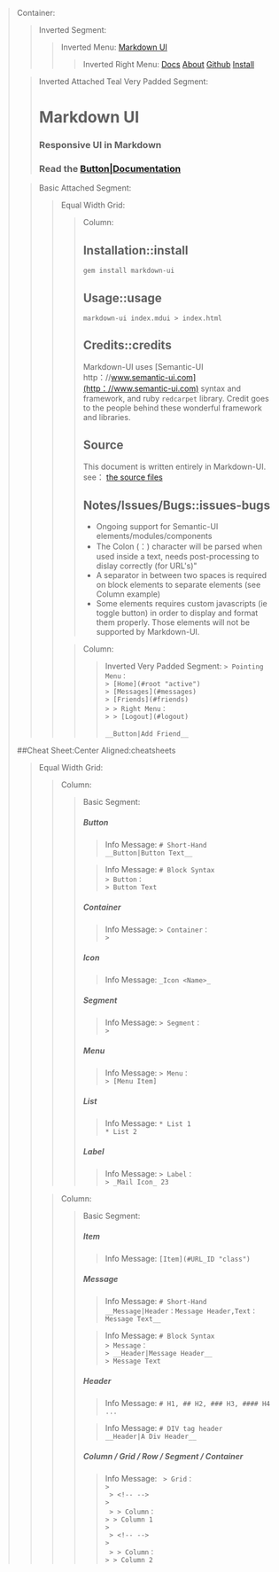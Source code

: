 > Container:
> > Inverted Segment:
> > > Inverted Menu:
> > > [Markdown UI](http：//jjuliano.github.io/markdown-ui "active basic")
> > > > Inverted Right Menu:
> > > > [Docs](docs/toc.html)
> > > > [About](about.html)
> > > > [Github](https：//github.com/jjuliano/markdown-ui)
> > > > [Install](#install)
>
> <!-- -->
>
> > Inverted Attached Teal Very Padded Segment:
> > # Markdown UI
> > ### Responsive UI in Markdown
> > ### Read the [__Button|Documentation__](docs/toc.html)
>
> <!-- -->
>
> > Basic Attached Segment:
> > > Equal Width Grid:
> > > > Column:
> > > > ## Installation::install
> > > > ```gem install markdown-ui```
> > > > ## Usage::usage
> > > > ```markdown-ui index.mdui > index.html```
> > > > ## Credits::credits
> > > > Markdown-UI uses [Semantic-UI http：//www.semantic-ui.com](http：//www.semantic-ui.com) syntax and framework, and ruby ```redcarpet``` library.
> > > > Credit goes to the people behind these wonderful framework and libraries.
> > > > ## Source
> > > > This document is written entirely in Markdown-UI. see： [the source files](https：//github.com/jjuliano/markdown-ui/tree/master/website)
> > > > ## Notes/Issues/Bugs::issues-bugs
> > > > * Ongoing support for Semantic-UI elements/modules/components
> > > > * The Colon (：) character will be parsed when used inside a text, needs post-processing to dislay correctly (for URL's)"
> > > > * A separator in between two spaces is required on block elements to separate elements (see Column example)
> > > > * Some elements requires custom javascripts (ie toggle button) in order to display and format them properly. Those elements will not be supported by Markdown-UI.
> > >
> > > <!-- -->
> > >
> > > > Column:
> > > > > Inverted Very Padded Segment:
> > > > > ```> Pointing Menu：``` <br />
> > > > > ```> [Home](#root "active")``` <br />
> > > > > ```> [Messages](#messages)``` <br />
> > > > > ```> [Friends](#friends)``` <br />
> > > > > ```> > Right Menu：``` <br />
> > > > > ```> > [Logout](#logout)``` <br />
> > > > > <br />
> > > > > ```__Button|Add Friend__```
>
> <!-- -->
>
> ##Cheat Sheet:Center Aligned:cheatsheets
> > Equal Width Grid:
> > > Column:
> > > > Basic Segment:
> > > > ##### Button
> > > > > Info Message:
> > > > > ``` # Short-Hand ``` <br />
> > > > > ``` __Button|Button Text__ ```
> > > >
> > > > <!-- -->
> > > >
> > > > > Info Message:
> > > > > ``` # Block Syntax ``` <br />
> > > > > ``` > Button： ``` <br />
> > > > > ``` > Button Text ``` <br />
> > > >
> > > > <!-- -->
> > > >
> > > > ##### Container
> > > > > Info Message:
> > > > > ``` > Container： ``` <br />
> > > > > ``` > ``` <br />
> > > >
> > > > <!-- -->
> > > >
> > > > ##### Icon
> > > > > Info Message:
> > > > > ``` _Icon <Name>_ ``` <br />
> > > >
> > > > <!-- -->
> > > >
> > > > ##### Segment
> > > > > Info Message:
> > > > > ``` > Segment： ``` <br />
> > > > > ``` > ``` <br />
> > > >
> > > > <!-- -->
> > > >
> > > > ##### Menu
> > > > > Info Message:
> > > > > ``` > Menu： ``` <br />
> > > > > ``` > [Menu Item] ``` <br />
> > > >
> > > > <!-- -->
> > > >
> > > > ##### List
> > > > > Info Message:
> > > > > ``` * List 1 ``` <br />
> > > > > ``` * List 2 ``` <br />
> > > >
> > > > <!-- -->
> > > >
> > > > ##### Label
> > > > > Info Message:
> > > > > ``` > Label： ``` <br />
> > > > > ``` > _Mail Icon_ 23 ``` <br />
> > > >
> > > > <!-- -->
> > > >
> >
> > <!-- -->
> >
> > > Column:
> > > > Basic Segment:
> > > > ##### Item
> > > > > Info Message:
> > > > > ``` [Item](#URL_ID "class") ``` <br />
> > > >
> > > > <!-- -->
> > > >
> > > > ##### Message
> > > > > Info Message:
> > > > > ``` # Short-Hand ``` <br />
> > > > > ``` __Message|Header：Message Header,Text：Message Text__ ``` <br />
> > > >
> > > > <!-- -->
> > > >
> > > > > Info Message:
> > > > > ``` # Block Syntax ``` <br />
> > > > > ``` > Message： ``` <br />
> > > > > ``` > __Header|Message Header__ ``` <br />
> > > > > ``` > Message Text ``` <br />
> > > >
> > > > <!-- -->
> > > >
> > > > ##### Header
> > > > > Info Message:
> > > > > ``` # H1, ## H2, ### H3, #### H4 ... ``` <br />
> > > >
> > > > <!-- -->
> > > >
> > > > > Info Message:
> > > > > ``` # DIV tag header ``` <br />
> > > > > ``` __Header|A Div Header__ ``` <br />
> > > >
> > > > <!-- -->
> > > >
> > > > ##### Column / Grid / Row / Segment / Container
> > > > > Info Message:
> > > > > ``` > Grid：``` <br />
> > > > > ``` > ``` <br />
> > > > > ``` > <!-- -->``` <br />
> > > > > ``` > ``` <br />
> > > > > ``` > > Column：``` <br />
> > > > > ``` > > Column 1 ``` <br />
> > > > > ``` > ``` <br />
> > > > > ``` > <!-- -->``` <br />
> > > > > ``` > ``` <br />
> > > > > ``` > > Column：``` <br />
> > > > > ``` > > Column 2 ``` <br />
> > > >
> > > > <!-- -->
> > > >